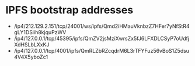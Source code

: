 # IPFS bootstrap addresses

- /ip4/212.129.2.151/tcp/24001/ws/ipfs/Qmd2iHMauVknbzZ7HFer7yNfStR4gLY1DSiih8kjquPzWV
- /ip4/127.0.0.1/tcp/45395/ipfs/QmZV2jsMziXwrsZx5fJ6LFXDLCSyP7oUdfjXdHSLbLXxKJ
- /ip4/127.0.0.1/tcp/4001/ipfs/QmRLZbRZcqdrM6L3rTFYFuz56vBoS1Z5dsu4V4X5yboZc1
